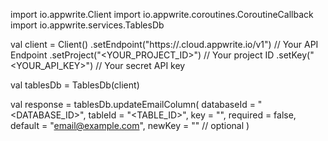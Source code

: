 import io.appwrite.Client
import io.appwrite.coroutines.CoroutineCallback
import io.appwrite.services.TablesDb

val client = Client()
    .setEndpoint("https://<REGION>.cloud.appwrite.io/v1") // Your API Endpoint
    .setProject("<YOUR_PROJECT_ID>") // Your project ID
    .setKey("<YOUR_API_KEY>") // Your secret API key

val tablesDb = TablesDb(client)

val response = tablesDb.updateEmailColumn(
    databaseId = "<DATABASE_ID>",
    tableId = "<TABLE_ID>",
    key = "",
    required = false,
    default = "email@example.com",
    newKey = "" // optional
)
